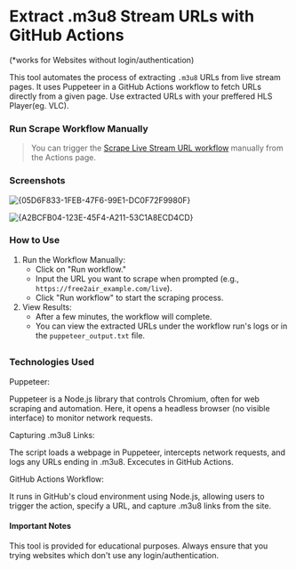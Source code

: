 # Extract .m3u8 Stream URLs with GitHub Actions
(*works for Websites without login/authentication)

This tool automates the process of extracting `.m3u8` URLs from live stream pages. It uses Puppeteer in a GitHub Actions workflow to fetch URLs directly from a given page. Use extracted URLs with your preffered HLS Player(eg. VLC).

### Run Scrape Workflow Manually

> You can trigger the [Scrape Live Stream URL workflow](../../actions/workflows/scrape-live-stream.yml) manually from the Actions page.

### Screenshots
![{05D6F833-1FEB-47F6-99E1-DC0F72F9980F}](https://github.com/user-attachments/assets/85f67166-7f32-4623-9d8e-5d7889156b6b)

![{A2BCFB04-123E-45F4-A211-53C1A8ECD4CD}](https://github.com/user-attachments/assets/d29488fc-9197-4dd7-85d3-d5e567d1e8c1)





### How to Use

1. Run the Workflow Manually:
   - Click on "Run workflow."
   - Input the URL you want to scrape when prompted (e.g., `https://free2air_example.com/live`).
   - Click "Run workflow" to start the scraping process.
2. View Results:
   - After a few minutes, the workflow will complete.
   - You can view the extracted URLs under the workflow run's logs or in the `puppeteer_output.txt` file.
  
##
### Technologies Used
Puppeteer:

Puppeteer is a Node.js library that controls Chromium, often for web scraping and automation. Here, it opens a headless browser (no visible interface) to monitor network requests.

Capturing .m3u8 Links:

The script loads a webpage in Puppeteer, intercepts network requests, and logs any URLs ending in .m3u8. Excecutes in GitHub Actions.

GitHub Actions Workflow:

It runs in GitHub's cloud environment using Node.js, allowing users to trigger the action, specify a URL, and capture .m3u8 links from the site.

#### Important Notes
This tool is provided for educational purposes. Always ensure that you trying websites which don't use any login/authentication.
  



